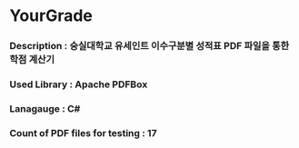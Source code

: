 # YourGrade
### Description : 숭실대학교 유세인트 이수구분별 성적표 PDF 파일을 통한 학점 계산기

### Used Library : Apache PDFBox

### Lanagauge : C#

### Count of PDF files for testing : 17
